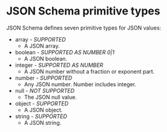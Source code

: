 # JSON Schema primitive types

JSON Schema defines seven primitive types for JSON values:

* array - *SUPPORTED*
  * A JSON array.
* boolean - *SUPPORTED AS NUMBER 0|1*
  * A JSON boolean.
* integer - *SUPPORTED AS NUMBER*
  * A JSON number without a fraction or exponent part.
* number - *SUPPORTED*
  * Any JSON number. Number includes integer.
* null - *NOT SUPPORTED*
  * The JSON null value.
* object - *SUPPORTED*
  * A JSON object.
* string - *SUPPORTED*
  * A JSON string.

